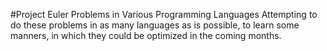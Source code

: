 #Project Euler Problems in Various Programming Languages
Attempting to do these problems in as many languages as is possible, to learn
some manners, in which they could be optimized in the coming months.

